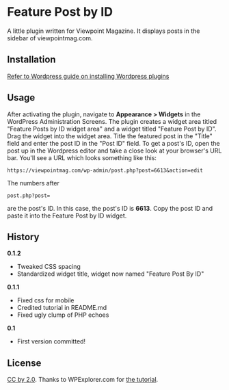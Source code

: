 # Feature Post by ID

A little plugin written for Viewpoint Magazine. It displays posts in the sidebar of viewpointmag.com. 

## Installation

[Refer to Wordpress guide on installing Wordpress plugins](https://codex.wordpress.org/Managing_Plugins#Manual_Plugin_Installation)

## Usage

After activating the plugin, navigate to **Appearance > Widgets** in the WordPress Administration Screens. The plugin creates a widget area titled "Feature Posts by ID widget area" and a widget titled "Feature Post by ID". Drag the widget into the widget area. Title the featured post in the "Title" field and enter the post ID in the "Post ID" field. To get a post's ID, open the post up in the Wordpress editor and take a close look at your browser's URL bar. You'll see a URL which looks something like this: 
~~~~
https://viewpointmag.com/wp-admin/post.php?post=6613&action=edit
~~~~
The numbers after 
~~~~
post.php?post=
~~~~
are the post's ID. In this case, the post's ID is **6613**. Copy the post ID and paste it into the Feature Post by ID widget.

## History

**0.1.2**
* Tweaked CSS spacing
* Standardized widget title, widget now named "Feature Post By ID"

**0.1.1**
* Fixed css for mobile
* Credited tutorial in README.md
* Fixed ugly clump of PHP echoes

**0.1**
* First version committed!

## License

[CC by 2.0](https://creativecommons.org/licenses/by/2.0/). Thanks to WPExplorer.com for [the tutorial](http://www.wpexplorer.com/create-widget-plugin-wordpress/).
